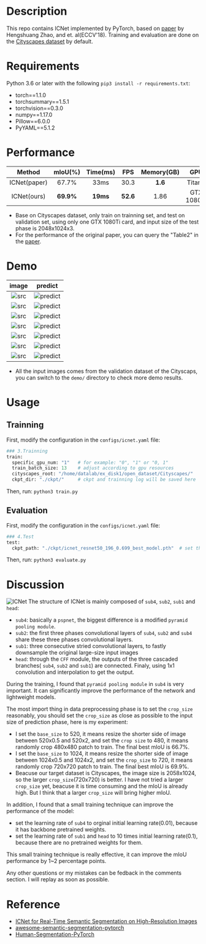 # Description
This repo contains ICNet implemented by PyTorch, based on [paper](https://arxiv.org/abs/1704.08545) by Hengshuang Zhao, and et. al(ECCV'18).
Training and evaluation are done on the [Cityscapes dataset](https://www.cityscapes-dataset.com/) by default.

# Requirements
Python 3.6 or later with the following `pip3 install -r requirements.txt`:
- torch==1.1.0
- torchsummary==1.5.1
- torchvision==0.3.0
- numpy==1.17.0
- Pillow==6.0.0
- PyYAML==5.1.2

# Performance  
| Method | mIoU(%)  | Time(ms) | FPS | Memory(GB)| GPU |
|:---:|:---:|:---:|:---:|:---:|:---:|
| ICNet(paper)  | 67.7%  | 33ms | 30.3 | **1.6** | TitanX|
| ICNet(ours)  | **69.9%**  | **19ms** | **52.6** | 1.86    | GTX 1080Ti|
- Base on Cityscapes dataset, only train on trainning set, and test on validation set, using only one GTX 1080Ti card, and input size of the test phase is 2048x1024x3.
- For the performance of the original paper, you can query the "Table2" in the [paper](https://arxiv.org/abs/1704.08545). 

# Demo
|image|predict|
|:---:|:---:|
|![src](https://github.com/liminn/ICNet/raw/master/demo/frankfurt_000001_057181_leftImg8bit_src.png)|![predict](https://github.com/liminn/ICNet/raw/master/demo/frankfurt_000001_057181_leftImg8bit_mIoU_0.716.png)|
|![src](https://github.com/liminn/ICNet/raw/master/demo/lindau_000005_000019_leftImg8bit_src.png)|![predict](https://github.com/liminn/ICNet/raw/master/demo/lindau_000005_000019_leftImg8bit_mIoU_0.700.png) |
|![src](https://github.com/liminn/ICNet/raw/master/demo/munster_000061_000019_leftImg8bit_src.png)|![predict](https://github.com/liminn/ICNet/raw/master/demo/munster_000061_000019_leftImg8bit_mIoU_0.692.png) |
|![src](https://github.com/liminn/ICNet/raw/master/demo/munster_000075_000019_leftImg8bit_src.png)|![predict](https://github.com/liminn/ICNet/raw/master/demo/munster_000075_000019_leftImg8bit_mIoU_0.690.png) |
|![src](https://github.com/liminn/ICNet/raw/master/demo/munster_000106_000019_leftImg8bit_src.png)|![predict](https://github.com/liminn/ICNet/raw/master/demo/munster_000106_000019_leftImg8bit_mIoU_0.690.png) |
|![src](https://github.com/liminn/ICNet/raw/master/demo/munster_000121_000019_leftImg8bit_src.png)|![predict](https://github.com/liminn/ICNet/raw/master/demo/munster_000121_000019_leftImg8bit_mIoU_0.678.png) |
|![src](https://github.com/liminn/ICNet/raw/master/demo/munster_000124_000019_leftImg8bit_src.png)|![predict](https://github.com/liminn/ICNet/raw/master/demo/munster_000124_000019_leftImg8bit_mIoU_0.695.png) |
- All the input images comes from the validation dataset of the Cityscaps, you can switch to the `demo/` directory to check more demo results.

# Usage
## Trainning
First, modify the configuration in the `configs/icnet.yaml` file:
```Python
### 3.Trainning 
train:
  specific_gpu_num: "1"   # for example: "0", "1" or "0, 1"
  train_batch_size: 13    # adjust according to gpu resources
  cityscapes_root: "/home/datalab/ex_disk1/open_dataset/Cityscapes/" 
  ckpt_dir: "./ckpt/"     # ckpt and trainning log will be saved here
```
Then, run: `python3 train.py`

## Evaluation
First, modify the configuration in the `configs/icnet.yaml` file:
```Python
### 4.Test
test:
  ckpt_path: "./ckpt/icnet_resnet50_196_0.699_best_model.pth"  # set the pretrained model path correctly
```
Then, run: `python3 evaluate.py`

# Discussion
![ICNet](https://github.com/liminn/ICNet/raw/master/ICNet.png)
The structure of ICNet is mainly composed of `sub4`, `sub2`, `sub1` and `head`: 
- `sub4`: basically a `pspnet`, the biggest difference is a modified `pyramid pooling module`.
- `sub2`: the first three phases convolutional layers of `sub4`, `sub2` and `sub4` share these three phases convolutional layers.
- `sub1`: three consecutive stried convolutional layers, to fastly downsample the original large-size input images
- `head`: through the `CFF` module, the outputs of the three cascaded branches( `sub4`, `sub2` and `sub1`) are connected. Finaly, using 1x1 convolution and interpolation to get the output.

During the training, I found that `pyramid pooling module` in `sub4` is very important. It can significantly improve the performance of the network and lightweight models. 

The most import thing in data preprocessing phase is to set the `crop_size` reasonably, you should set the `crop_size` as close as possible to the input size of prediction phase, here is my experiment:
- I set the `base_size` to 520, it means resize the shorter side of image between 520x0.5 and 520x2, and set the `crop size` to 480, it means randomly crop 480x480 patch to train. The final best mIoU is 66.7%.
- I set the `base_size` to 1024, it means resize the shorter side of image between 1024x0.5 and 1024x2, and set the `crop_size` to 720, it means randomly crop 720x720 patch to train. The final best mIoU is 69.9%.
- Beacuse our target dataset is Cityscapes, the image size is 2058x1024, so the larger `crop_size`(720x720) is better. I have not tried a larger `crop_size` yet, beacuse it is time consuming and the mIoU is already high. But I think that a larger `crop_size` will bring higher mIoU.

In addition, I found that a small training technique can improve the performance of the model: 
- set the learning rate of `sub4` to orginal initial learning rate(0.01), because it has backbone pretrained weights.
- set the learning rate of `sub1` and `head` to 10 times initial learning rate(0.1), because there are no pretrained weights for them.

This small training technique is really effective, it can improve the mIoU performance by 1~2 percentage points.

Any other questions or my mistakes can be fedback in the comments section. I will replay as soon as possible.

# Reference
- [ICNet for Real-Time Semantic Segmentation on High-Resolution Images](https://arxiv.org/abs/1704.08545)
- [awesome-semantic-segmentation-pytorch](https://github.com/Tramac/awesome-semantic-segmentation-pytorch)
- [Human-Segmentation-PyTorch](https://github.com/thuyngch/Human-Segmentation-PyTorch)
